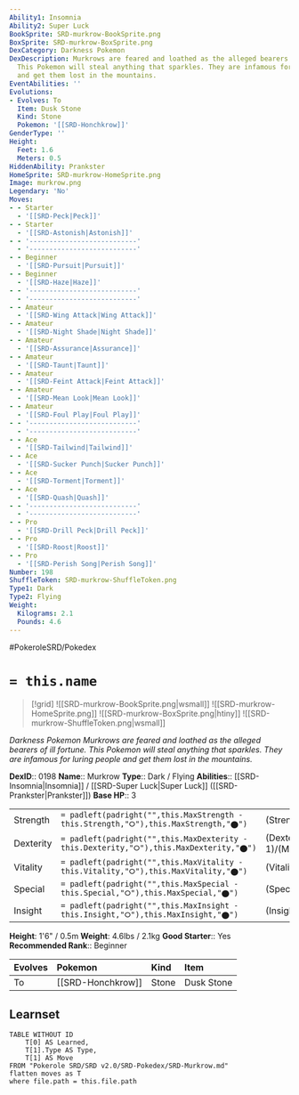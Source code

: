 ```yaml
---
Ability1: Insomnia
Ability2: Super Luck
BookSprite: SRD-murkrow-BookSprite.png
BoxSprite: SRD-murkrow-BoxSprite.png
DexCategory: Darkness Pokemon
DexDescription: Murkrows are feared and loathed as the alleged bearers of ill fortune.
  This Pokemon will steal anything that sparkles. They are infamous for luring people
  and get them lost in the mountains.
EventAbilities: ''
Evolutions:
- Evolves: To
  Item: Dusk Stone
  Kind: Stone
  Pokemon: '[[SRD-Honchkrow]]'
GenderType: ''
Height:
  Feet: 1.6
  Meters: 0.5
HiddenAbility: Prankster
HomeSprite: SRD-murkrow-HomeSprite.png
Image: murkrow.png
Legendary: 'No'
Moves:
- - Starter
  - '[[SRD-Peck|Peck]]'
- - Starter
  - '[[SRD-Astonish|Astonish]]'
- - '---------------------------'
  - '---------------------------'
- - Beginner
  - '[[SRD-Pursuit|Pursuit]]'
- - Beginner
  - '[[SRD-Haze|Haze]]'
- - '---------------------------'
  - '---------------------------'
- - Amateur
  - '[[SRD-Wing Attack|Wing Attack]]'
- - Amateur
  - '[[SRD-Night Shade|Night Shade]]'
- - Amateur
  - '[[SRD-Assurance|Assurance]]'
- - Amateur
  - '[[SRD-Taunt|Taunt]]'
- - Amateur
  - '[[SRD-Feint Attack|Feint Attack]]'
- - Amateur
  - '[[SRD-Mean Look|Mean Look]]'
- - Amateur
  - '[[SRD-Foul Play|Foul Play]]'
- - '---------------------------'
  - '---------------------------'
- - Ace
  - '[[SRD-Tailwind|Tailwind]]'
- - Ace
  - '[[SRD-Sucker Punch|Sucker Punch]]'
- - Ace
  - '[[SRD-Torment|Torment]]'
- - Ace
  - '[[SRD-Quash|Quash]]'
- - '---------------------------'
  - '---------------------------'
- - Pro
  - '[[SRD-Drill Peck|Drill Peck]]'
- - Pro
  - '[[SRD-Roost|Roost]]'
- - Pro
  - '[[SRD-Perish Song|Perish Song]]'
Number: 198
ShuffleToken: SRD-murkrow-ShuffleToken.png
Type1: Dark
Type2: Flying
Weight:
  Kilograms: 2.1
  Pounds: 4.6
---
```


#PokeroleSRD/Pokedex

# `= this.name`

> [!grid]
> ![[SRD-murkrow-BookSprite.png|wsmall]]
> ![[SRD-murkrow-HomeSprite.png]]
> ![[SRD-murkrow-BoxSprite.png|htiny]]
> ![[SRD-murkrow-ShuffleToken.png|wsmall]]


*Darkness Pokemon*
*Murkrows are feared and loathed as the alleged bearers of ill fortune. This Pokemon will steal anything that sparkles. They are infamous for luring people and get them lost in the mountains.*

**DexID**:: 0198
**Name**:: Murkrow
**Type**:: Dark / Flying
**Abilities**:: [[SRD-Insomnia|Insomnia]] / [[SRD-Super Luck|Super Luck]] ([[SRD-Prankster|Prankster]])
**Base HP**:: 3

|           |                                                                                        |                                          |
| --------- | -------------------------------------------------------------------------------------- | ---------------------------------------- |
| Strength  | `= padleft(padright("",this.MaxStrength - this.Strength,"⭘"),this.MaxStrength,"⬤")`    | (Strength::2)/(MaxStrength::5)   |
| Dexterity | `= padleft(padright("",this.MaxDexterity - this.Dexterity,"⭘"),this.MaxDexterity,"⬤")` | (Dexterity:: 1)/(MaxDexterity::3) |
| Vitality  | `= padleft(padright("",this.MaxVitality - this.Vitality,"⭘"),this.MaxVitality,"⬤")`    | (Vitality::2)/(MaxVitality::5)   |
| Special   | `= padleft(padright("",this.MaxSpecial - this.Special,"⭘"),this.MaxSpecial,"⬤")`       | (Special::2)/(MaxSpecial::5)     |
| Insight   | `= padleft(padright("",this.MaxInsight - this.Insight,"⭘"),this.MaxInsight,"⬤")`       | (Insight::1)/(MaxInsight::3)     |

**Height**: 1'6" / 0.5m
**Weight**: 4.6lbs / 2.1kg
**Good Starter**:: Yes
**Recommended Rank**:: Beginner

| Evolves   | Pokemon           | Kind   | Item       |
|:----------|:------------------|:-------|:-----------|
| To        | [[SRD-Honchkrow]] | Stone  | Dusk Stone |

## Learnset

```dataview
TABLE WITHOUT ID
    T[0] AS Learned,
    T[1].Type AS Type,
    T[1] AS Move
FROM "Pokerole SRD/SRD v2.0/SRD-Pokedex/SRD-Murkrow.md"
flatten moves as T
where file.path = this.file.path
```
